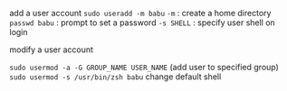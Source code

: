 add a user account
`sudo useradd -m babu` 
`-m` : create a home directory
`passwd babu` : prompt to set a password
`-s SHELL` : specify user shell on login

modify a user account

`sudo usermod -a -G GROUP_NAME USER_NAME` (add user to specified group)
`sudo usermod -s /usr/bin/zsh babu` change default shell